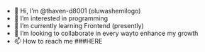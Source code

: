 - 👋 Hi, I’m @thaven-d8001 (oluwashemilogo)
- 👀 I’m interested in programming
- 🌱 I’m currently learning Frontend (presently)
- 💞️ I’m looking to collaborate in every wayto enhance my growth
- 📫 How to reach me ###HERE

<!---
thaven-d8001/thaven-d8001 is a ✨ special ✨ repository because its `README.md` (this file) appears on your GitHub profile.
You can click the Preview link to take a look at your changes.
--->
